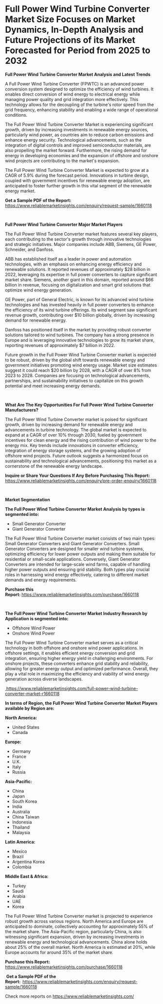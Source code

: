 <p><h1>Full Power Wind Turbine Converter Market Size Focuses on Market Dynamics, In-Depth Analysis and Future Projections of its Market Forecasted for Period from 2025 to 2032</h1></p><p><strong>Full Power Wind Turbine Converter Market Analysis and Latest Trends</strong></p>
<p><p>A Full Power Wind Turbine Converter (FPWTC) is an advanced power conversion system designed to optimize the efficiency of wind turbines. It enables direct conversion of wind energy to electrical energy while managing power quality and grid integration more effectively. This technology allows for the decoupling of the turbine's rotor speed from the grid frequency, enhancing stability and enabling a wide range of operational conditions.</p><p>The Full Power Wind Turbine Converter Market is experiencing significant growth, driven by increasing investments in renewable energy sources, particularly wind power, as countries aim to reduce carbon emissions and enhance energy security. Technological advancements, such as the integration of digital controls and improved semiconductor materials, are also propelling the market forward. Furthermore, the rising demand for energy in developing economies and the expansion of offshore and onshore wind projects are contributing to the market's expansion.</p><p>The Full Power Wind Turbine Converter Market is expected to grow at a CAGR of 5.9% during the forecast period. Innovations in turbine design, coupled with government incentives for renewable energy adoption, are anticipated to foster further growth in this vital segment of the renewable energy market.</p></p>
<p><strong>Get a Sample PDF of the Report:&nbsp;</strong> <a href="https://www.reliablemarketinsights.com/enquiry/request-sample/1660118?utm_campaign=2535&utm_medium=2&utm_source=Github&utm_content=ia&utm_term=29032025&utm_id=full-power-wind-turbine-converter">https://www.reliablemarketinsights.com/enquiry/request-sample/1660118</a></p>
<p>&nbsp;</p>
<p><strong>Full Power Wind Turbine Converter Major Market Players</strong></p>
<p><p>The Full Power Wind Turbine Converter market features several key players, each contributing to the sector's growth through innovative technologies and strategic initiatives. Major companies include ABB, Siemens, GE Power, Schneider, and Danfoss.</p><p>ABB has established itself as a leader in power and automation technologies, with an emphasis on enhancing energy efficiency and renewable solutions. It reported revenues of approximately $28 billion in 2022, leveraging its expertise in full power converters to capture significant market share. Siemens, another giant in this domain, reported around $66 billion in revenue, focusing on digitalization and smart grid solutions that optimize wind energy generation.</p><p>GE Power, part of General Electric, is known for its advanced wind turbine technologies and has invested heavily in full power converters to enhance the efficiency of its wind turbine offerings. Its wind segment saw significant revenue growth, contributing over $10 billion globally, driven by increasing demand for renewable energy.</p><p>Danfoss has positioned itself in the market by providing robust converter solutions tailored to wind turbines. The company has a strong presence in Europe and is leveraging innovative technologies to grow its market share, reporting revenues of approximately $7 billion in 2022.</p><p>Future growth in the Full Power Wind Turbine Converter market is expected to be robust, driven by the global shift towards renewable energy and government initiatives promoting wind energy usage. Market size estimates suggest it could reach $20 billion by 2028, with a CAGR of over 8% from 2023 to 2028. Companies are focusing on technological advancements, partnerships, and sustainability initiatives to capitalize on this growth potential and meet increasing energy demands.</p></p>
<p>&nbsp;</p>
<p><strong>What Are The Key Opportunities For Full Power Wind Turbine Converter Manufacturers?</strong></p>
<p><p>The Full Power Wind Turbine Converter market is poised for significant growth, driven by increasing demand for renewable energy and advancements in turbine technology. The global market is expected to expand at a CAGR of over 10% through 2030, fueled by government incentives for clean energy and the rising contribution of wind power to the energy mix. Key trends include innovations in converter efficiency, integration of energy storage systems, and the growing adoption of offshore wind projects. Future outlook suggests a harmonized focus on sustainability and technological advancements, positioning this market as a cornerstone of the renewable energy landscape.</p></p>
<p><strong>Inquire or Share Your Questions If Any Before Purchasing This Report:</strong> <a href="https://www.reliablemarketinsights.com/enquiry/pre-order-enquiry/1660118?utm_campaign=2535&utm_medium=2&utm_source=Github&utm_content=ia&utm_term=29032025&utm_id=full-power-wind-turbine-converter">https://www.reliablemarketinsights.com/enquiry/pre-order-enquiry/1660118</a></p>
<p>&nbsp;</p>
<p><strong>Market Segmentation</strong></p>
<p><strong>The Full Power Wind Turbine Converter Market Analysis by types is segmented into:</strong></p>
<p><ul><li>Small Generator Converter</li><li>Giant Generator Converter</li></ul></p>
<p><p>The Full Power Wind Turbine Converter market consists of two main types: Small Generator Converters and Giant Generator Converters. Small Generator Converters are designed for smaller wind turbine systems, optimizing efficiency for lower power outputs and making them suitable for residential or small-scale applications. Conversely, Giant Generator Converters are intended for large-scale wind farms, capable of handling higher power outputs and ensuring grid stability. Both types play crucial roles in harnessing wind energy effectively, catering to different market demands and energy requirements.</p></p>
<p><strong>Purchase this Report:&nbsp;</strong><a href="https://www.reliablemarketinsights.com/purchase/1660118?utm_campaign=2535&utm_medium=2&utm_source=Github&utm_content=ia&utm_term=29032025&utm_id=full-power-wind-turbine-converter">https://www.reliablemarketinsights.com/purchase/1660118</a></p>
<p>&nbsp;</p>
<p><strong>The Full Power Wind Turbine Converter Market Industry Research by Application is segmented into:</strong></p>
<p><ul><li>Offshore Wind Power</li><li>Onshore Wind Power</li></ul></p>
<p><p>The Full Power Wind Turbine Converter market serves as a critical technology in both offshore and onshore wind power applications. In offshore settings, it enables efficient energy conversion and grid integration, ensuring higher energy yield in challenging environments. For onshore projects, these converters enhance grid stability and reliability, allowing for greater energy output and optimized performance. Overall, they play a vital role in maximizing the efficiency and viability of wind energy generation across diverse landscapes.</p></p>
<p><a href="https://www.reliablemarketinsights.com/full-power-wind-turbine-converter-market-r1660118?utm_campaign=2535&utm_medium=2&utm_source=Github&utm_content=ia&utm_term=29032025&utm_id=full-power-wind-turbine-converter">&nbsp;https://www.reliablemarketinsights.com/full-power-wind-turbine-converter-market-r1660118</a></p>
<p><strong>In terms of Region, the Full Power Wind Turbine Converter Market Players available by Region are:</strong></p>
<p>
    <p> <strong> North America: </strong>
        <ul>
            <li>United States</li>
            <li>Canada</li>
        </ul>
        </p> 
    <p> <strong> Europe: </strong>
        <ul>
            <li>Germany</li>
            <li>France</li>
            <li>U.K.</li>
            <li>Italy</li>
            <li>Russia</li>
        </ul>
        </p> 
    <p> <strong> Asia-Pacific: </strong>
        <ul>
            <li>China</li>
            <li>Japan</li>
            <li>South Korea</li>
            <li>India</li>
            <li>Australia</li>
            <li>China Taiwan</li>
            <li>Indonesia</li>
            <li>Thailand</li>
            <li>Malaysia</li>
        </ul>
        </p> 
    <p> <strong> Latin America: </strong>
        <ul>
            <li>Mexico</li>
            <li>Brazil</li>
            <li>Argentina Korea</li>
            <li>Colombia</li>
        </ul>
        </p> 
    <p> <strong> Middle East & Africa: </strong>
        <ul>
            <li>Turkey</li>
            <li>Saudi</li>
            <li>Arabia</li>
            <li>UAE</li>
            <li>Korea</li>
        </ul>
    </p>
    </p>
<p><p>The Full Power Wind Turbine Converter market is projected to experience robust growth across various regions. North America and Europe are anticipated to dominate, collectively accounting for approximately 55% of the market share. The Asia-Pacific region, particularly China, is also witnessing significant expansion, driven by increasing investments in renewable energy and technological advancements. China alone holds about 25% of the overall market. North America is estimated at 20%, while Europe accounts for around 35% of the market share.</p></p>
<p><strong>Purchase this Report: </strong><a href="https://www.reliablemarketinsights.com/purchase/1660118?utm_campaign=2535&utm_medium=2&utm_source=Github&utm_content=ia&utm_term=29032025&utm_id=full-power-wind-turbine-converter">https://www.reliablemarketinsights.com/purchase/1660118</a></p>
<p>&nbsp;<strong>Get a Sample PDF of the Report:&nbsp;&nbsp;</strong><a href="https://www.reliablemarketinsights.com/enquiry/request-sample/1660118?utm_campaign=2535&utm_medium=2&utm_source=Github&utm_content=ia&utm_term=29032025&utm_id=full-power-wind-turbine-converter">https://www.reliablemarketinsights.com/enquiry/request-sample/1660118</a></p>
<p><strong></strong></p>
<p>Check more reports on <a href="https://www.reliablemarketinsights.com/?utm_campaign=2535&utm_medium=2&utm_source=Github&utm_content=ia&utm_term=29032025&utm_id=full-power-wind-turbine-converter">https://www.reliablemarketinsights.com/</a></p>